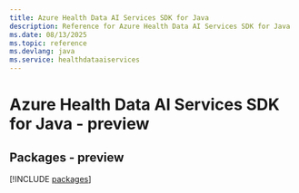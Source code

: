```yaml
---
title: Azure Health Data AI Services SDK for Java
description: Reference for Azure Health Data AI Services SDK for Java
ms.date: 08/13/2025
ms.topic: reference
ms.devlang: java
ms.service: healthdataaiservices
---
```

# Azure Health Data AI Services SDK for Java - preview
## Packages - preview
[!INCLUDE [packages](health-data-ai-services-index.md)]